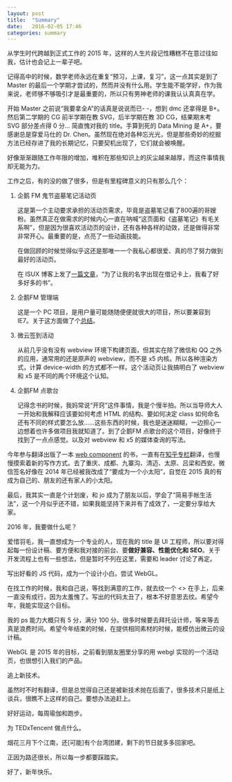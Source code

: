 ```yaml
---
layout: post
title:  "Summary"
date:   2016-02-05 17:46
categories: summary
---
```


从学生时代跨越到正式工作的 2015 年，这样的人生片段记性糟糕不在意过往如我，估计也会记上一辈子吧。



记得高中的时候，数学老师永远在重复“预习，上课，复习”，这一点其实是到了 Master 的最后一个学期才尝试的，然而并没有什么用。学生能不能学好，作为我来说，老师够不够吸引才是最重要的，所以只有男神老师的课我认认真真在学。



开始 Master 之前说“我要拿全A”的话真是说说而已- -，想到 dmc 还拿得是 B+。然后第二学期的 CG 前半学期在教 SVG，后半学期在教 3D CG，结果期末考 SVG 部分差点得 0 分... 简直愧对我的 title。手算到死的 Data Mining 是 A+，要感谢总是穿爱马仕的 Dr. Chen。虽然现在绝对各种忘光光，但是那些奇妙的挖掘方法已经存进了我的长期记忆，只要契机出现了，它们就会被唤醒。



好像渐渐跟随工作年限的增加，堆积在那些知识上的灰尘越来越厚，而这件事情我却无能为力。



工作之后，有的没的做了很多，但是有里程碑意义的只有那么几个：

1. 企鹅 FM 鬼节盗墓笔记活动页
   
   这是第一个主动要求承担的活动页需求，毕竟是盗墓笔记看了800遍的哥嫂粉。虽然真正在做需求的时候内心一直在呐喊“这页面和《盗墓笔记》有毛关系啊”，但是因为很喜欢活动页的设计，还有各种各样的动效，还是做得非常非常开心。最重要的是，点亮了一些动画技能。
   
   在做回顾的时候觉得似乎这还是那唯一一个我私心都很爱、真的尽了努力做到最好的活动页。
   
   在 ISUX 博客上发了[一篇文章](http://isux.tencent.com/spirit-festival-act-summary.html)，“为了让我的名字出现在借记卡上，我看了好多好多的书”。
   
2. 企鹅FM 管理端
   
   这是一个 PC 项目，是用户量可能随随便便就很大的项目，所以要兼容到 IE7。关于这方面做了个[总结](http://app.yinxiang.com/l/ABQI3-k89thGO45_-1obuIse-ZsYQwOEWrE/)。
   
3. 微云签到活动
   
   从前几乎没有没有 webview 环境下构建页面，但其实在除了微信和 QQ 之外的应用，通常用的还是原声的 webview，而不是 x5 内核。所以各种渲染方式，计算 device-width 的方式都不一样。这个活动页让我搞明白了 webview 和 x5 是不同的两个环境这个认知。
   
4. 企鹅FM 点歌台
   
   记得念书的时候，我妈常说“开窍”这件事情，我是个慢半拍。所以当导师大人一开始和我解释应该要如何考虑 HTML 的结构、要如何决定 class 如何命名还有不同的样式要怎么放……这些东西的时候，我也是迷迷糊糊，一边担心一边想着也许多做项目我就知道了。到了企鹅FM 点歌台的这个项目，好像终于找到了一点点感觉。以及对 webview 和 x5 的媒体查询的写法。



今年参与翻译出版了一本 [web component](http://www.amazon.cn/Web-Component%E5%AE%9E%E6%88%98-%E6%8E%A2%E7%B4%A2PolymerJS-Mozilla-Brick-Bosonic%E4%B8%8EReactJS%E6%A1%86%E6%9E%B6-%E6%A1%91%E8%BF%AA%E6%99%AE%C2%B7%E5%BA%93%E9%A9%AC%E5%B0%94%C2%B7%E5%B8%95%E7%89%B9%E5%B0%94/dp/B017BVR54Y/ref=sr_1_1?ie=UTF8&qid=1452574811&sr=8-1&keywords=web+component+%E5%AE%9E%E6%88%98) 的书，一直有在[知乎专栏](http://zhuanlan.zhihu.com/FrontendMagazine)翻译，也慢慢摸索着新的写作方式。去了重庆、成都、九寨沟、清迈、太原、吕梁和西安。微信签名好像在 2014 年已经被我改成了“要成为一个小太阳”，自觉在 2015 真的有成为自己的、朋友的还有家人的小太阳。



最后，我其实一直是个计划废，和 jo 成为了朋友以后，学会了“简易手帐生活法”，这一个月似乎还不错，如果我能坚持下来并有了成效了，一定要分享给大家。



2016 年，我要做什么呢？



爱惜羽毛，我一直想成为一个专业的人，现在我的 title 是 UI 工程师，所以要对得起每一份设计稿、要方便和我对接的前台、要**做好兼容、性能优化和 SEO**。关于开发流程上也有一些想法，但是暂时不列在这里，需要和 leader 讨论了再定。



写出好看的 JS 代码，成为一个设计小白。尝试 WebGL。

在找工作的时候，我和自己说，等找到满意的工作，就去纹一个 <> 在手上，后来一直没有成行，因为太羞愧了。写出的代码太丑了，根本不好意思去纹。希望今年，我能实现这个目标。

我的 ps 能力大概只有 5 分，满分 100 分。很多时候要去拜托设计师，等来等去真是浪费时间。希望今年结束的时候，在提供相同素材的时候，能模仿出微云的设计稿。

WebGL 是 2015 年的目标，之前看到朋友圈里分享的用 webgl 实现的一个活动页，也很想引入我们的产品。





追上新技术。

虽然时不时有翻译，但是总觉得自己还是被新技术抛在后面了，很多技术只是纸上谈兵，很瞧不上这样的自己。要想办法追赶上。



好好运动，每周瑜伽和跑步。



为 TEDxTencent 做点什么。



烟花三月下个江南，还[可能]有个台湾团建，剩下的节日就多多回家吧。



正因为路还很长，所以每一步都要踩踏实。







好了，新年快乐。